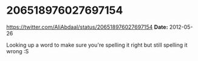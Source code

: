 # 206518976027697154
https://twitter.com/AliAbdaal/status/206518976027697154
**Date:** 2012-05-26

Looking up a word to make sure you're spelling it right but still spelling it wrong :S
